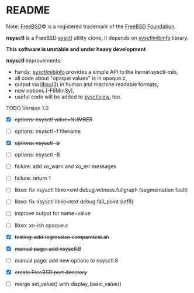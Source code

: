 README
======

Note: [FreeBSD](http://www.freebsd.org)&copy; is a registered trademark of the [FreeBSD Foundation](https://www.freebsdfoundation.org).  


**nsysctl** is a FreeBSD [sysctl](https://www.freebsd.org/cgi/man.cgi?query=sysctl&sektion=8&manpath=FreeBSD+13-current) 
utility clone, it depends on [sysctlmibinfo](http://gitlab.com/alfix/sysctlmibinfo) library.   

**This software is unstable and under heavy development**  

**nsysctl** improvements: 

 * handy: [sysctlmibinfo](http://gitlab.com/alfix/sysctlmibinfo) provides a simple API to the kernel sysctl-mib, 
 * all code about "opaque values" is in opaque.c, 
 * output via [libxo(3)](https://wiki.freebsd.org/LibXo) in human and machine readable formats,
 * new options [-FIlMmSy],
 * useful code will be added to [sysctlview](http://gitlab.com/alfix/sysctlview), too.


TODO Version 1.0

 * [X] ~~options: nsysctl value=NUMBER~~
 * [ ] options: nsysctl -f filename
 * [X] ~~options: nsysctl -b~~
 * [ ] options: nsysctl -B
 * [ ] failure: add xo\_warn and xo\_err messages
 * [ ] failure: return 1
 * [ ] libxo: fix nsysctl libxo=xml debug.witness.fullgraph  (segmentation fault)
 * [ ] libxo: fix nsysctl libxo=text debug.fail_point  (utf8)
 * [ ] improve output for name=value
 * [ ] libxo: xo-ish opaque.c
 * [X] ~~testing: add regression comparetest.sh~~
 * [X] ~~manual page: add nsysctl.8~~
 * [ ] manual page: add new options to nsysctl.8
 * [X] ~~create FreeBSD port directory~~
 * [ ] merge set_value() with display\_basic\_value()



